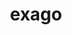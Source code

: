 ---
title: "exago"
layout: cache
categories: [package, develop]
meta: {"compilers": ["gcc@11.4.0", "gcc@9.4.0"], "num_specs": 10, "num_specs_by_stack": {"e4s": 7, "e4s-power": 3, "root": 10}, "oss": ["ubuntu20.04", "ubuntu22.04"], "platforms": ["linux"], "stacks": ["e4s", "e4s-power", "root"], "targets": ["ppc64le", "x86_64_v3"], "versions": ["1.6.0"]}
spec_details: [{"compiler": "gcc@9.4.0", "hash": "56eab6njrxfxan3xhgw3hf2par5q2ttp", "os": "ubuntu20.04", "platform": "linux", "size": "-", "stacks": ["e4s-power", "root"], "target": "ppc64le", "variants": ["build_system=cmake", "build_type=Release", "+cuda", "cuda_arch:=70", "generator=make", "+hiop", "~ipo", "~ipopt", "+logging", "+mpi", "patches:=7f74f3c", "+python", "+raja", "~rocm"], "versions": ["1.6.0"]}, {"compiler": "gcc@11.4.0", "hash": "fdxqxnq367exy5yc7rif7cekmbmv5xmr", "os": "ubuntu22.04", "platform": "linux", "size": "-", "stacks": ["e4s", "root"], "target": "x86_64_v3", "variants": ["build_system=cmake", "build_type=Release", "+cuda", "cuda_arch:=80", "generator=make", "+hiop", "~ipo", "~ipopt", "+logging", "+mpi", "patches:=7f74f3c", "+python", "+raja", "~rocm"], "versions": ["1.6.0"]}, {"compiler": "gcc@11.4.0", "hash": "iewpynjjbl6obutplvvwxzuf7pslhgyr", "os": "ubuntu22.04", "platform": "linux", "size": "-", "stacks": ["e4s", "root"], "target": "x86_64_v3", "variants": ["build_system=cmake", "build_type=Release", "+cuda", "cuda_arch:=80", "generator=make", "+hiop", "~ipo", "~ipopt", "+logging", "+mpi", "patches:=7f74f3c", "+python", "+raja", "~rocm"], "versions": ["1.6.0"]}, {"compiler": "gcc@11.4.0", "hash": "ipcdlgni2scxfepfygdilzcddjs52wdx", "os": "ubuntu22.04", "platform": "linux", "size": "-", "stacks": ["e4s", "root"], "target": "x86_64_v3", "variants": ["build_system=cmake", "build_type=Release", "+cuda", "cuda_arch:=80", "generator=make", "+hiop", "~ipo", "~ipopt", "+logging", "+mpi", "patches:=7f74f3c", "+python", "+raja", "~rocm"], "versions": ["1.6.0"]}, {"compiler": "gcc@11.4.0", "hash": "n5x6jrqwb3bqck54jzfuwuorkhokeyaz", "os": "ubuntu22.04", "platform": "linux", "size": "-", "stacks": ["e4s", "root"], "target": "x86_64_v3", "variants": ["build_system=cmake", "build_type=Release", "+cuda", "cuda_arch:=80", "generator=make", "+hiop", "~ipo", "~ipopt", "+logging", "+mpi", "patches:=7f74f3c", "+python", "+raja", "~rocm"], "versions": ["1.6.0"]}, {"compiler": "gcc@9.4.0", "hash": "p3egewcwgyalwfwjnv62pkksblam4m7r", "os": "ubuntu20.04", "platform": "linux", "size": "-", "stacks": ["e4s-power", "root"], "target": "ppc64le", "variants": ["build_system=cmake", "build_type=Release", "+cuda", "cuda_arch:=70", "generator=make", "+hiop", "~ipo", "~ipopt", "+logging", "+mpi", "patches:=7f74f3c", "+python", "+raja", "~rocm"], "versions": ["1.6.0"]}, {"compiler": "gcc@11.4.0", "hash": "rqmpcaqzexi4hhricvmhpf6fj5gl2a55", "os": "ubuntu22.04", "platform": "linux", "size": "-", "stacks": ["e4s", "root"], "target": "x86_64_v3", "variants": ["build_system=cmake", "build_type=Release", "+cuda", "cuda_arch:=80", "generator=make", "+hiop", "~ipo", "~ipopt", "+logging", "+mpi", "patches:=7f74f3c", "+python", "+raja", "~rocm"], "versions": ["1.6.0"]}, {"compiler": "gcc@11.4.0", "hash": "uixr4r65gmlfytqyjvlx2jnukjsznkng", "os": "ubuntu22.04", "platform": "linux", "size": "-", "stacks": ["e4s", "root"], "target": "x86_64_v3", "variants": ["build_system=cmake", "build_type=Release", "+cuda", "cuda_arch:=80", "generator=make", "+hiop", "~ipo", "~ipopt", "+logging", "+mpi", "patches:=7f74f3c", "+python", "+raja", "~rocm"], "versions": ["1.6.0"]}, {"compiler": "gcc@11.4.0", "hash": "unky2vmqm7ulxannwfwuatwynji33uit", "os": "ubuntu22.04", "platform": "linux", "size": "-", "stacks": ["e4s", "root"], "target": "x86_64_v3", "variants": ["build_system=cmake", "build_type=Release", "+cuda", "cuda_arch:=80", "generator=make", "+hiop", "~ipo", "~ipopt", "+logging", "+mpi", "patches:=7f74f3c", "+python", "+raja", "~rocm"], "versions": ["1.6.0"]}, {"compiler": "gcc@9.4.0", "hash": "zcuk2pc73wgblqja52muuekch4ynhurv", "os": "ubuntu20.04", "platform": "linux", "size": "-", "stacks": ["e4s-power", "root"], "target": "ppc64le", "variants": ["build_system=cmake", "build_type=Release", "+cuda", "cuda_arch:=70", "generator=make", "+hiop", "~ipo", "~ipopt", "+logging", "+mpi", "patches:=7f74f3c", "+python", "+raja", "~rocm"], "versions": ["1.6.0"]}]
---